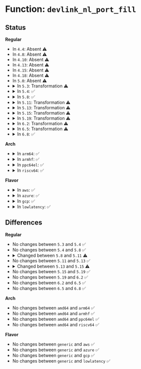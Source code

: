 # Function: <code>devlink_nl_port_fill</code>

## Status
<b>Regular</b>
<ul>
<li>
In <code>4.4</code>: Absent ⚠️
</li>
<li>
In <code>4.8</code>: Absent ⚠️
</li>
<li>
In <code>4.10</code>: Absent ⚠️
</li>
<li>
In <code>4.13</code>: Absent ⚠️
</li>
<li>
In <code>4.15</code>: Absent ⚠️
</li>
<li>
In <code>4.18</code>: Absent ⚠️
</li>
<li>
In <code>5.0</code>: Absent ⚠️
</li>
<li>
<details>
<summary>In <code>5.3</code>: Transformation ⚠️</summary>

```c
int devlink_nl_port_fill(struct sk_buff *msg, struct devlink *devlink, struct devlink_port *devlink_port, enum devlink_command cmd, u32 portid, u32 seq, int flags);
```

**Collision:** Unique Static

**Inline:** No

**Transformation:** True

**Instances:**

```
In net/core/devlink.c (0)
Location: net/core/devlink.c:547
Inline: False
Direct callers:
  - net/core/devlink.c:devlink_nl_cmd_port_get_dumpit
  - net/core/devlink.c:devlink_nl_cmd_port_get_doit
  - net/core/devlink.c:devlink_port_notify
```
**Symbols:**

```
ffffffff8194cb60-ffffffff8194ceb9: devlink_nl_port_fill (STB_LOCAL)
ffffffff81952349-ffffffff8195236c: devlink_nl_port_fill.cold (STB_LOCAL)
```
</details>
</li>
<li>
<details>
<summary>In <code>5.4</code>: ✅</summary>

```c
int devlink_nl_port_fill(struct sk_buff *msg, struct devlink *devlink, struct devlink_port *devlink_port, enum devlink_command cmd, u32 portid, u32 seq, int flags);
```

**Collision:** Unique Static

**Inline:** No

**Transformation:** False

**Instances:**

```
In net/core/devlink.c (ffffffff819824c0)
Location: net/core/devlink.c:549
Inline: False
Direct callers:
  - net/core/devlink.c:devlink_nl_cmd_port_get_dumpit
  - net/core/devlink.c:devlink_nl_cmd_port_get_doit
  - net/core/devlink.c:devlink_port_notify
```
**Symbols:**

```
ffffffff819824c0-ffffffff8198281a: devlink_nl_port_fill (STB_LOCAL)
```
</details>
</li>
<li>
<details>
<summary>In <code>5.8</code>: ✅</summary>

```c
int devlink_nl_port_fill(struct sk_buff *msg, struct devlink *devlink, struct devlink_port *devlink_port, enum devlink_command cmd, u32 portid, u32 seq, int flags);
```

**Collision:** Unique Static

**Inline:** No

**Transformation:** False

**Instances:**

```
In net/core/devlink.c (ffffffff81a5a730)
Location: net/core/devlink.c:566
Inline: False
Direct callers:
  - net/core/devlink.c:devlink_nl_cmd_port_get_dumpit
  - net/core/devlink.c:devlink_nl_cmd_port_get_doit
  - net/core/devlink.c:devlink_port_notify
```
**Symbols:**

```
ffffffff81a5a730-ffffffff81a5a95f: devlink_nl_port_fill (STB_LOCAL)
```
</details>
</li>
<li>
<details>
<summary>In <code>5.11</code>: Transformation ⚠️</summary>

```c
int devlink_nl_port_fill(struct sk_buff *msg, struct devlink *devlink, struct devlink_port *devlink_port, enum devlink_command cmd, u32 portid, u32 seq, int flags, struct netlink_ext_ack *extack);
```

**Collision:** Unique Static

**Inline:** No

**Transformation:** True

**Instances:**

```
In net/core/devlink.c (0)
Location: net/core/devlink.c:758
Inline: False
Direct callers:
  - net/core/devlink.c:devlink_nl_cmd_port_get_dumpit
  - net/core/devlink.c:devlink_nl_cmd_port_get_doit
  - net/core/devlink.c:devlink_port_notify
```
**Symbols:**

```
ffffffff81a65f70-ffffffff81a66212: devlink_nl_port_fill (STB_LOCAL)
ffffffff81c31f9b-ffffffff81c31fb3: devlink_nl_port_fill.cold (STB_LOCAL)
```
</details>
</li>
<li>
<details>
<summary>In <code>5.13</code>: Transformation ⚠️</summary>

```c
int devlink_nl_port_fill(struct sk_buff *msg, struct devlink *devlink, struct devlink_port *devlink_port, enum devlink_command cmd, u32 portid, u32 seq, int flags, struct netlink_ext_ack *extack);
```

**Collision:** Unique Static

**Inline:** No

**Transformation:** True

**Instances:**

```
In net/core/devlink.c (0)
Location: net/core/devlink.c:832
Inline: False
Direct callers:
  - net/core/devlink.c:devlink_nl_cmd_port_new_doit
  - net/core/devlink.c:devlink_nl_cmd_port_get_dumpit
  - net/core/devlink.c:devlink_nl_cmd_port_get_doit
  - net/core/devlink.c:devlink_port_notify
```
**Symbols:**

```
ffffffff81a45d90-ffffffff81a46248: devlink_nl_port_fill (STB_LOCAL)
ffffffff81c24236-ffffffff81c2424e: devlink_nl_port_fill.cold (STB_LOCAL)
```
</details>
</li>
<li>
<details>
<summary>In <code>5.15</code>: Transformation ⚠️</summary>

```c
int devlink_nl_port_fill(struct sk_buff *msg, struct devlink_port *devlink_port, enum devlink_command cmd, u32 portid, u32 seq, int flags, struct netlink_ext_ack *extack);
```

**Collision:** Unique Static

**Inline:** No

**Transformation:** True

**Instances:**

```
In net/core/devlink.c (0)
Location: net/core/devlink.c:977
Inline: False
Direct callers:
  - net/core/devlink.c:devlink_nl_cmd_port_new_doit
  - net/core/devlink.c:devlink_nl_cmd_port_get_dumpit
  - net/core/devlink.c:devlink_nl_cmd_port_get_doit
  - net/core/devlink.c:devlink_port_notify
```
**Symbols:**

```
ffffffff81b00ca0-ffffffff81b00f40: devlink_nl_port_fill (STB_LOCAL)
ffffffff81d38a2a-ffffffff81d38a42: devlink_nl_port_fill.cold (STB_LOCAL)
```
</details>
</li>
<li>
<details>
<summary>In <code>5.19</code>: Transformation ⚠️</summary>

```c
int devlink_nl_port_fill(struct sk_buff *msg, struct devlink_port *devlink_port, enum devlink_command cmd, u32 portid, u32 seq, int flags, struct netlink_ext_ack *extack);
```

**Collision:** Unique Static

**Inline:** No

**Transformation:** True

**Instances:**

```
In net/core/devlink.c (0)
Location: net/core/devlink.c:1195
Inline: False
Direct callers:
  - net/core/devlink.c:devlink_nl_cmd_port_new_doit
  - net/core/devlink.c:devlink_nl_cmd_port_get_dumpit
  - net/core/devlink.c:devlink_nl_cmd_port_get_doit
  - net/core/devlink.c:devlink_port_notify
```
**Symbols:**

```
ffffffff81c80330-ffffffff81c8060a: devlink_nl_port_fill (STB_LOCAL)
ffffffff81f05164-ffffffff81f0517c: devlink_nl_port_fill.cold (STB_LOCAL)
```
</details>
</li>
<li>
<details>
<summary>In <code>6.2</code>: Transformation ⚠️</summary>

```c
int devlink_nl_port_fill(struct sk_buff *msg, struct devlink_port *devlink_port, enum devlink_command cmd, u32 portid, u32 seq, int flags, struct netlink_ext_ack *extack);
```

**Collision:** Unique Static

**Inline:** No

**Transformation:** True

**Instances:**

```
In net/core/devlink.c (0)
Location: net/core/devlink.c:1428
Inline: False
Direct callers:
  - net/core/devlink.c:devlink_nl_cmd_port_new_doit
  - net/core/devlink.c:devlink_nl_cmd_port_get_dumpit
  - net/core/devlink.c:devlink_nl_cmd_port_get_doit
  - net/core/devlink.c:devlink_port_notify
```
**Symbols:**

```
ffffffff81e3cdd0-ffffffff81e3d445: devlink_nl_port_fill (STB_LOCAL)
ffffffff820ad26b-ffffffff820ad2af: devlink_nl_port_fill.cold (STB_LOCAL)
```
</details>
</li>
<li>
<details>
<summary>In <code>6.5</code>: Transformation ⚠️</summary>

```c
int devlink_nl_port_fill(struct sk_buff *msg, struct devlink_port *devlink_port, enum devlink_command cmd, u32 portid, u32 seq, int flags, struct netlink_ext_ack *extack);
```

**Collision:** Unique Static

**Inline:** No

**Transformation:** True

**Instances:**

```
In net/devlink/leftover.c (0)
Location: net/devlink/leftover.c:895
Inline: False
Direct callers:
  - net/devlink/leftover.c:devlink_nl_cmd_port_new_doit
  - net/devlink/leftover.c:devlink_nl_cmd_port_get_dump_one
  - net/devlink/leftover.c:devlink_nl_cmd_port_get_doit
  - net/devlink/leftover.c:devlink_port_notify
```
**Symbols:**

```
ffffffff8203c990-ffffffff8203ced7: devlink_nl_port_fill (STB_LOCAL)
ffffffff8213659d-ffffffff821365b1: devlink_nl_port_fill.cold (STB_LOCAL)
```
</details>
</li>
<li>
<details>
<summary>In <code>6.8</code>: ✅</summary>

```c
int devlink_nl_port_fill(struct sk_buff *msg, struct devlink_port *devlink_port, enum devlink_command cmd, u32 portid, u32 seq, int flags, struct netlink_ext_ack *extack);
```

**Collision:** Unique Static

**Inline:** No

**Transformation:** False

**Instances:**

```
In net/devlink/port.c (ffffffff821067a0)
Location: net/devlink/port.c:446
Inline: False
Direct callers:
  - net/devlink/port.c:devlink_nl_port_new_doit
  - net/devlink/port.c:devlink_nl_port_get_dump_one
  - net/devlink/port.c:devlink_nl_port_get_doit
  - net/devlink/port.c:devlink_port_notify
```
**Symbols:**

```
ffffffff821067a0-ffffffff82106ace: devlink_nl_port_fill (STB_LOCAL)
```
</details>
</li>
</ul>
<b>Arch</b>
<ul>
<li>
<details>
<summary>In <code>arm64</code>: ✅</summary>

```c
int devlink_nl_port_fill(struct sk_buff *msg, struct devlink *devlink, struct devlink_port *devlink_port, enum devlink_command cmd, u32 portid, u32 seq, int flags);
```

**Collision:** Unique Static

**Inline:** No

**Transformation:** False

**Instances:**

```
In net/core/devlink.c (ffff800010c2a550)
Location: net/core/devlink.c:549
Inline: False
Direct callers:
  - net/core/devlink.c:devlink_nl_cmd_port_get_dumpit
  - net/core/devlink.c:devlink_nl_cmd_port_get_doit
  - net/core/devlink.c:devlink_port_notify
```
**Symbols:**

```
ffff800010c2a550-ffff800010c2a908: devlink_nl_port_fill (STB_LOCAL)
```
</details>
</li>
<li>
<details>
<summary>In <code>armhf</code>: ✅</summary>

```c
int devlink_nl_port_fill(struct sk_buff *msg, struct devlink *devlink, struct devlink_port *devlink_port, enum devlink_command cmd, u32 portid, u32 seq, int flags);
```

**Collision:** Unique Static

**Inline:** No

**Transformation:** False

**Instances:**

```
In net/core/devlink.c (c0d41a10)
Location: net/core/devlink.c:549
Inline: False
Direct callers:
  - net/core/devlink.c:devlink_nl_cmd_port_get_dumpit
  - net/core/devlink.c:devlink_nl_cmd_port_get_doit
  - net/core/devlink.c:devlink_port_notify
```
**Symbols:**

```
c0d41a10-c0d41d60: devlink_nl_port_fill (STB_LOCAL)
```
</details>
</li>
<li>
<details>
<summary>In <code>ppc64el</code>: ✅</summary>

```c
int devlink_nl_port_fill(struct sk_buff *msg, struct devlink *devlink, struct devlink_port *devlink_port, enum devlink_command cmd, u32 portid, u32 seq, int flags);
```

**Collision:** Unique Static

**Inline:** No

**Transformation:** False

**Instances:**

```
In net/core/devlink.c (c000000000d1f860)
Location: net/core/devlink.c:549
Inline: False
Direct callers:
  - net/core/devlink.c:devlink_nl_cmd_port_get_dumpit
  - net/core/devlink.c:devlink_nl_cmd_port_get_doit
  - net/core/devlink.c:devlink_port_notify
```
**Symbols:**

```
c000000000d1f860-c000000000d1fcac: devlink_nl_port_fill (STB_LOCAL)
```
</details>
</li>
<li>
<details>
<summary>In <code>riscv64</code>: ✅</summary>

```c
int devlink_nl_port_fill(struct sk_buff *msg, struct devlink *devlink, struct devlink_port *devlink_port, enum devlink_command cmd, u32 portid, u32 seq, int flags);
```

**Collision:** Unique Static

**Inline:** No

**Transformation:** False

**Instances:**

```
In net/core/devlink.c (ffffffe0007a1d58)
Location: net/core/devlink.c:549
Inline: False
Direct callers:
  - net/core/devlink.c:devlink_nl_cmd_port_get_dumpit
  - net/core/devlink.c:devlink_nl_cmd_port_get_doit
  - net/core/devlink.c:devlink_port_notify
```
**Symbols:**

```
ffffffe0007a1d58-ffffffe0007a1ff6: devlink_nl_port_fill (STB_LOCAL)
```
</details>
</li>
</ul>
<b>Flavor</b>
<ul>
<li>
<details>
<summary>In <code>aws</code>: ✅</summary>

```c
int devlink_nl_port_fill(struct sk_buff *msg, struct devlink *devlink, struct devlink_port *devlink_port, enum devlink_command cmd, u32 portid, u32 seq, int flags);
```

**Collision:** Unique Static

**Inline:** No

**Transformation:** False

**Instances:**

```
In net/core/devlink.c (ffffffff81922330)
Location: net/core/devlink.c:549
Inline: False
Direct callers:
  - net/core/devlink.c:devlink_nl_cmd_port_get_dumpit
  - net/core/devlink.c:devlink_nl_cmd_port_get_doit
  - net/core/devlink.c:devlink_port_notify
```
**Symbols:**

```
ffffffff81922330-ffffffff8192268a: devlink_nl_port_fill (STB_LOCAL)
```
</details>
</li>
<li>
<details>
<summary>In <code>azure</code>: ✅</summary>

```c
int devlink_nl_port_fill(struct sk_buff *msg, struct devlink *devlink, struct devlink_port *devlink_port, enum devlink_command cmd, u32 portid, u32 seq, int flags);
```

**Collision:** Unique Static

**Inline:** No

**Transformation:** False

**Instances:**

```
In net/core/devlink.c (ffffffff818dc0e0)
Location: net/core/devlink.c:549
Inline: False
Direct callers:
  - net/core/devlink.c:devlink_nl_cmd_port_get_dumpit
  - net/core/devlink.c:devlink_nl_cmd_port_get_doit
  - net/core/devlink.c:devlink_port_notify
```
**Symbols:**

```
ffffffff818dc0e0-ffffffff818dc43a: devlink_nl_port_fill (STB_LOCAL)
```
</details>
</li>
<li>
<details>
<summary>In <code>gcp</code>: ✅</summary>

```c
int devlink_nl_port_fill(struct sk_buff *msg, struct devlink *devlink, struct devlink_port *devlink_port, enum devlink_command cmd, u32 portid, u32 seq, int flags);
```

**Collision:** Unique Static

**Inline:** No

**Transformation:** False

**Instances:**

```
In net/core/devlink.c (ffffffff819734c0)
Location: net/core/devlink.c:549
Inline: False
Direct callers:
  - net/core/devlink.c:devlink_nl_cmd_port_get_dumpit
  - net/core/devlink.c:devlink_nl_cmd_port_get_doit
  - net/core/devlink.c:devlink_port_notify
```
**Symbols:**

```
ffffffff819734c0-ffffffff8197381a: devlink_nl_port_fill (STB_LOCAL)
```
</details>
</li>
<li>
<details>
<summary>In <code>lowlatency</code>: ✅</summary>

```c
int devlink_nl_port_fill(struct sk_buff *msg, struct devlink *devlink, struct devlink_port *devlink_port, enum devlink_command cmd, u32 portid, u32 seq, int flags);
```

**Collision:** Unique Static

**Inline:** No

**Transformation:** False

**Instances:**

```
In net/core/devlink.c (ffffffff819959b0)
Location: net/core/devlink.c:549
Inline: False
Direct callers:
  - net/core/devlink.c:devlink_nl_cmd_port_get_dumpit
  - net/core/devlink.c:devlink_nl_cmd_port_get_doit
  - net/core/devlink.c:devlink_port_notify
```
**Symbols:**

```
ffffffff819959b0-ffffffff81995d0a: devlink_nl_port_fill (STB_LOCAL)
```
</details>
</li>
</ul>

## Differences
<b>Regular</b>
<ul>
<li>
No changes between <code>5.3</code> and <code>5.4</code> ✅
</li>
<li>
No changes between <code>5.4</code> and <code>5.8</code> ✅
</li>
<li>
<details>
<summary>Changed between <code>5.8</code> and <code>5.11</code> ⚠️</summary>
<ul>
<li>
<b>Param added. </b>
<code>struct netlink_ext_ack *extack</code>
</li>
</ul>
</details>
</li>
<li>
No changes between <code>5.11</code> and <code>5.13</code> ✅
</li>
<li>
<details>
<summary>Changed between <code>5.13</code> and <code>5.15</code> ⚠️</summary>
<ul>
<li>
<b>Param removed. </b>
<code>struct devlink *devlink</code>
</li>
<li>
<b>Param reordered. </b>
<code>msg, devlink, devlink_port, cmd, portid, seq, flags, extack</code> ➡️ <code>msg, devlink_port, cmd, portid, seq, flags, extack</code>
</li>
</ul>
</details>
</li>
<li>
No changes between <code>5.15</code> and <code>5.19</code> ✅
</li>
<li>
No changes between <code>5.19</code> and <code>6.2</code> ✅
</li>
<li>
No changes between <code>6.2</code> and <code>6.5</code> ✅
</li>
<li>
No changes between <code>6.5</code> and <code>6.8</code> ✅
</li>
</ul>
<b>Arch</b>
<ul>
<li>
No changes between <code>amd64</code> and <code>arm64</code> ✅
</li>
<li>
No changes between <code>amd64</code> and <code>armhf</code> ✅
</li>
<li>
No changes between <code>amd64</code> and <code>ppc64el</code> ✅
</li>
<li>
No changes between <code>amd64</code> and <code>riscv64</code> ✅
</li>
</ul>
<b>Flavor</b>
<ul>
<li>
No changes between <code>generic</code> and <code>aws</code> ✅
</li>
<li>
No changes between <code>generic</code> and <code>azure</code> ✅
</li>
<li>
No changes between <code>generic</code> and <code>gcp</code> ✅
</li>
<li>
No changes between <code>generic</code> and <code>lowlatency</code> ✅
</li>
</ul>
